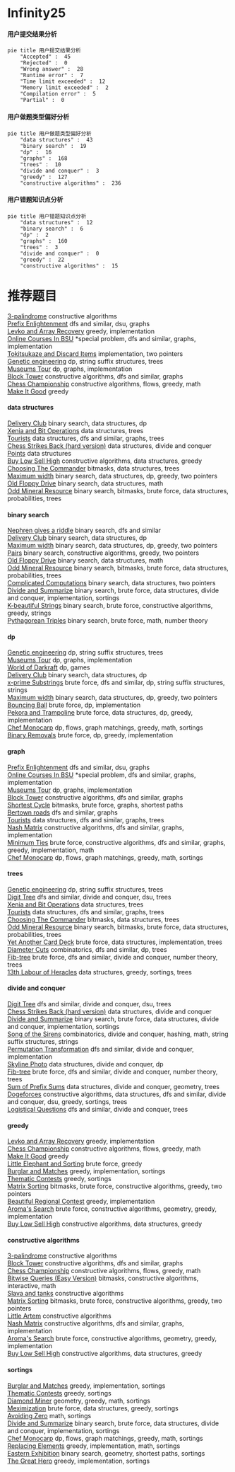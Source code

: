 # Infinity25
<!-- tabs:start -->
#### **用户提交结果分析**

```mermaid
pie title 用户提交结果分析
    "Accepted" :  45
    "Rejected" :  0
    "Wrong answer" :  28
    "Runtime error" :  7
    "Time limit exceeded" :  12
    "Memory limit exceeded" :  2
    "Compilation error" :  5
    "Partial" :  0
```
#### **用户做题类型偏好分析**

```mermaid
pie title 用户做题类型偏好分析
    "data structures" :  43
    "binary search" :  19
    "dp" :  16
    "graphs" :  168
    "trees" :  10
    "divide and conquer" :  3
    "greedy" :  127
    "constructive algorithms" :  236
```
#### **用户错题知识点分析**

```mermaid
pie title 用户错题知识点分析
    "data structures" :  12
    "binary search" :  6
    "dp" :  2
    "graphs" :  160
    "trees" :  3
    "divide and conquer" :  0
    "greedy" :  22
    "constructive algorithms" :  15
```
<!-- tabs:end -->
# 推荐题目
[3-palindrome](http://codeforces.com/problemset/problem/805/B)		constructive algorithms		  
[Prefix Enlightenment](http://codeforces.com/problemset/problem/1290/C)		dfs and similar,
                        dsu,
                        graphs		  
[Levko and Array Recovery](http://codeforces.com/problemset/problem/360/A)		greedy,
                        implementation		  
[Online Courses In BSU](http://codeforces.com/problemset/problem/770/C)		*special problem,
                        dfs and similar,
                        graphs,
                        implementation		  
[Tokitsukaze and Discard Items](https://codeforces.com/contest/1191/problem/C)		implementation,
                        two pointers		  
[Genetic engineering](http://codeforces.com/problemset/problem/86/C)		dp,
                        string suffix structures,
                        trees		  
[Museums Tour](https://codeforces.com/contest/1138/problem/E)		dp,
                        graphs,
                        implementation		  
[Block Tower](http://codeforces.com/problemset/problem/327/D)		constructive algorithms,
                        dfs and similar,
                        graphs		  
[Chess Championship](http://codeforces.com/problemset/problem/736/E)		constructive algorithms,
                        flows,
                        greedy,
                        math		  
[Make It Good](http://codeforces.com/problemset/problem/1385/C)		greedy		  
<!-- tabs:start -->
#### **data structures**
[Delivery Club](http://codeforces.com/problemset/problem/875/E)		binary search,
                        data structures,
                        dp		  
[Xenia and Bit Operations](http://codeforces.com/problemset/problem/339/D)		data structures,
                        trees		  
[Tourists](http://codeforces.com/problemset/problem/487/E)		data structures,
                        dfs and similar,
                        graphs,
                        trees		  
[Chess Strikes Back (hard version)](http://codeforces.com/problemset/problem/1379/F2)		data structures,
                        divide and conquer		  
[Points](http://codeforces.com/problemset/problem/19/D)		data structures		  
[Buy Low Sell High](https://codeforces.com/contest/867/problem/E)		constructive algorithms,
                        data structures,
                        greedy		  
[Choosing The Commander](http://codeforces.com/problemset/problem/817/E)		bitmasks,
                        data structures,
                        trees		  
[Maximum width](http://codeforces.com/problemset/problem/1492/C)		binary search,
                        data structures,
                        dp,
                        greedy,
                        two pointers		  
[Old Floppy Drive](http://codeforces.com/problemset/problem/1490/G)		binary search,
                        data structures,
                        math		  
[Odd Mineral Resource](http://codeforces.com/problemset/problem/1479/D)		binary search,
                        bitmasks,
                        brute force,
                        data structures,
                        probabilities,
                        trees		  
#### **binary search**
[Nephren gives a riddle](https://codeforces.com/contest/897/problem/C)		binary search,
                        dfs and similar		  
[Delivery Club](http://codeforces.com/problemset/problem/875/E)		binary search,
                        data structures,
                        dp		  
[Maximum width](http://codeforces.com/problemset/problem/1492/C)		binary search,
                        data structures,
                        dp,
                        greedy,
                        two pointers		  
[Pairs](http://codeforces.com/problemset/problem/1463/D)		binary search,
                        constructive algorithms,
                        greedy,
                        two pointers		  
[Old Floppy Drive](http://codeforces.com/problemset/problem/1490/G)		binary search,
                        data structures,
                        math		  
[Odd Mineral Resource](http://codeforces.com/problemset/problem/1479/D)		binary search,
                        bitmasks,
                        brute force,
                        data structures,
                        probabilities,
                        trees		  
[Complicated Computations](http://codeforces.com/problemset/problem/1436/E)		binary search,
                        data structures,
                        two pointers		  
[Divide and Summarize](http://codeforces.com/problemset/problem/1461/D)		binary search,
                        brute force,
                        data structures,
                        divide and conquer,
                        implementation,
                        sortings		  
[K-beautiful Strings](http://codeforces.com/problemset/problem/1493/C)		binary search,
                        brute force,
                        constructive algorithms,
                        greedy,
                        strings		  
[Pythagorean Triples](http://codeforces.com/problemset/problem/1487/D)		binary search,
                        brute force,
                        math,
                        number theory		  
#### **dp**
[Genetic engineering](http://codeforces.com/problemset/problem/86/C)		dp,
                        string suffix structures,
                        trees		  
[Museums Tour](https://codeforces.com/contest/1138/problem/E)		dp,
                        graphs,
                        implementation		  
[World of Darkraft](http://codeforces.com/problemset/problem/138/D)		dp,
                        games		  
[Delivery Club](http://codeforces.com/problemset/problem/875/E)		binary search,
                        data structures,
                        dp		  
[x-prime Substrings](http://codeforces.com/problemset/problem/1400/F)		brute force,
                        dfs and similar,
                        dp,
                        string suffix structures,
                        strings		  
[Maximum width](http://codeforces.com/problemset/problem/1492/C)		binary search,
                        data structures,
                        dp,
                        greedy,
                        two pointers		  
[Bouncing Ball](https://codeforces.com/contest/1457/problem/C)		brute force,
                        dp,
                        implementation		  
[Pekora and Trampoline](http://codeforces.com/problemset/problem/1491/C)		brute force,
                        data structures,
                        dp,
                        greedy,
                        implementation		  
[Chef Monocarp](http://codeforces.com/problemset/problem/1437/C)		dp,
                        flows,
                        graph matchings,
                        greedy,
                        math,
                        sortings		  
[Binary Removals](http://codeforces.com/problemset/problem/1499/B)		brute force,
                        dp,
                        greedy,
                        implementation		  
#### **graph**
[Prefix Enlightenment](http://codeforces.com/problemset/problem/1290/C)		dfs and similar,
                        dsu,
                        graphs		  
[Online Courses In BSU](http://codeforces.com/problemset/problem/770/C)		*special problem,
                        dfs and similar,
                        graphs,
                        implementation		  
[Museums Tour](https://codeforces.com/contest/1138/problem/E)		dp,
                        graphs,
                        implementation		  
[Block Tower](http://codeforces.com/problemset/problem/327/D)		constructive algorithms,
                        dfs and similar,
                        graphs		  
[Shortest Cycle](http://codeforces.com/problemset/problem/1205/B)		bitmasks,
                        brute force,
                        graphs,
                        shortest paths		  
[Bertown roads](http://codeforces.com/problemset/problem/118/E)		dfs and similar,
                        graphs		  
[Tourists](http://codeforces.com/problemset/problem/487/E)		data structures,
                        dfs and similar,
                        graphs,
                        trees		  
[Nash Matrix](http://codeforces.com/problemset/problem/1316/D)		constructive algorithms,
                        dfs and similar,
                        graphs,
                        implementation		  
[Minimum Ties](http://codeforces.com/problemset/problem/1487/C)		brute force,
                        constructive algorithms,
                        dfs and similar,
                        graphs,
                        greedy,
                        implementation,
                        math		  
[Chef Monocarp](http://codeforces.com/problemset/problem/1437/C)		dp,
                        flows,
                        graph matchings,
                        greedy,
                        math,
                        sortings		  
#### **trees**
[Genetic engineering](http://codeforces.com/problemset/problem/86/C)		dp,
                        string suffix structures,
                        trees		  
[Digit Tree](http://codeforces.com/problemset/problem/715/C)		dfs and similar,
                        divide and conquer,
                        dsu,
                        trees		  
[Xenia and Bit Operations](http://codeforces.com/problemset/problem/339/D)		data structures,
                        trees		  
[Tourists](http://codeforces.com/problemset/problem/487/E)		data structures,
                        dfs and similar,
                        graphs,
                        trees		  
[Choosing The Commander](http://codeforces.com/problemset/problem/817/E)		bitmasks,
                        data structures,
                        trees		  
[Odd Mineral Resource](http://codeforces.com/problemset/problem/1479/D)		binary search,
                        bitmasks,
                        brute force,
                        data structures,
                        probabilities,
                        trees		  
[Yet Another Card Deck](http://codeforces.com/problemset/problem/1511/C)		brute force,
                        data structures,
                        implementation,
                        trees		  
[Diameter Cuts](http://codeforces.com/problemset/problem/1499/F)		combinatorics,
                        dfs and similar,
                        dp,
                        trees		  
[Fib-tree](http://codeforces.com/problemset/problem/1491/E)		brute force,
                        dfs and similar,
                        divide and conquer,
                        number theory,
                        trees		  
[13th Labour of Heracles](http://codeforces.com/problemset/problem/1466/D)		data structures,
                        greedy,
                        sortings,
                        trees		  
#### **divide and conquer**
[Digit Tree](http://codeforces.com/problemset/problem/715/C)		dfs and similar,
                        divide and conquer,
                        dsu,
                        trees		  
[Chess Strikes Back (hard version)](http://codeforces.com/problemset/problem/1379/F2)		data structures,
                        divide and conquer		  
[Divide and Summarize](http://codeforces.com/problemset/problem/1461/D)		binary search,
                        brute force,
                        data structures,
                        divide and conquer,
                        implementation,
                        sortings		  
[Song of the Sirens](http://codeforces.com/problemset/problem/1466/G)		combinatorics,
                        divide and conquer,
                        hashing,
                        math,
                        string suffix structures,
                        strings		  
[Permutation Transformation](http://codeforces.com/problemset/problem/1490/D)		dfs and similar,
                        divide and conquer,
                        implementation		  
[Skyline Photo](https://codeforces.com/contest/1483/problem/C)		data structures,
                        divide and conquer,
                        dp		  
[Fib-tree](http://codeforces.com/problemset/problem/1491/E)		brute force,
                        dfs and similar,
                        divide and conquer,
                        number theory,
                        trees		  
[Sum of Prefix Sums](http://codeforces.com/problemset/problem/1303/G)		data structures,
                        divide and conquer,
                        geometry,
                        trees		  
[Dogeforces](http://codeforces.com/problemset/problem/1494/D)		constructive algorithms,
                        data structures,
                        dfs and similar,
                        divide and conquer,
                        dsu,
                        greedy,
                        sortings,
                        trees		  
[Logistical Questions](http://codeforces.com/problemset/problem/566/C)		dfs and similar,
                        divide and conquer,
                        trees		  
#### **greedy**
[Levko and Array Recovery](http://codeforces.com/problemset/problem/360/A)		greedy,
                        implementation		  
[Chess Championship](http://codeforces.com/problemset/problem/736/E)		constructive algorithms,
                        flows,
                        greedy,
                        math		  
[Make It Good](http://codeforces.com/problemset/problem/1385/C)		greedy		  
[Little Elephant and Sorting](http://codeforces.com/problemset/problem/205/B)		brute force,
                        greedy		  
[Burglar and Matches](http://codeforces.com/problemset/problem/16/B)		greedy,
                        implementation,
                        sortings		  
[Thematic Contests](http://codeforces.com/problemset/problem/1077/E)		greedy,
                        sortings		  
[Matrix Sorting](https://codeforces.com/contest/1501/problem/E)		bitmasks,
                        brute force,
                        constructive algorithms,
                        greedy,
                        two pointers		  
[Beautiful Regional Contest](https://codeforces.com/contest/1265/problem/C)		greedy,
                        implementation		  
[Aroma's Search](http://codeforces.com/problemset/problem/1292/B)		brute force,
                        constructive algorithms,
                        geometry,
                        greedy,
                        implementation		  
[Buy Low Sell High](https://codeforces.com/contest/867/problem/E)		constructive algorithms,
                        data structures,
                        greedy		  
#### **constructive algorithms**
[3-palindrome](http://codeforces.com/problemset/problem/805/B)		constructive algorithms		  
[Block Tower](http://codeforces.com/problemset/problem/327/D)		constructive algorithms,
                        dfs and similar,
                        graphs		  
[Chess Championship](http://codeforces.com/problemset/problem/736/E)		constructive algorithms,
                        flows,
                        greedy,
                        math		  
[Bitwise Queries (Easy Version)](http://codeforces.com/problemset/problem/1451/E1)		bitmasks,
                        constructive algorithms,
                        interactive,
                        math		  
[Slava and tanks](http://codeforces.com/problemset/problem/877/C)		constructive algorithms		  
[Matrix Sorting](https://codeforces.com/contest/1501/problem/E)		bitmasks,
                        brute force,
                        constructive algorithms,
                        greedy,
                        two pointers		  
[Little Artem](http://codeforces.com/problemset/problem/1333/A)		constructive algorithms		  
[Nash Matrix](http://codeforces.com/problemset/problem/1316/D)		constructive algorithms,
                        dfs and similar,
                        graphs,
                        implementation		  
[Aroma's Search](http://codeforces.com/problemset/problem/1292/B)		brute force,
                        constructive algorithms,
                        geometry,
                        greedy,
                        implementation		  
[Buy Low Sell High](https://codeforces.com/contest/867/problem/E)		constructive algorithms,
                        data structures,
                        greedy		  
#### **sortings**
[Burglar and Matches](http://codeforces.com/problemset/problem/16/B)		greedy,
                        implementation,
                        sortings		  
[Thematic Contests](http://codeforces.com/problemset/problem/1077/E)		greedy,
                        sortings		  
[Diamond Miner](https://codeforces.com/contest/1496/problem/C)		geometry,
                        greedy,
                        math,
                        sortings		  
[Meximization](http://codeforces.com/problemset/problem/1497/A)		brute force,
                        data structures,
                        greedy,
                        sortings		  
[Avoiding Zero](http://codeforces.com/problemset/problem/1427/A)		math,
                        sortings		  
[Divide and Summarize](http://codeforces.com/problemset/problem/1461/D)		binary search,
                        brute force,
                        data structures,
                        divide and conquer,
                        implementation,
                        sortings		  
[Chef Monocarp](http://codeforces.com/problemset/problem/1437/C)		dp,
                        flows,
                        graph matchings,
                        greedy,
                        math,
                        sortings		  
[Replacing Elements](http://codeforces.com/problemset/problem/1473/A)		greedy,
                        implementation,
                        math,
                        sortings		  
[Eastern Exhibition](http://codeforces.com/problemset/problem/1486/B)		binary search,
                        geometry,
                        shortest paths,
                        sortings		  
[The Great Hero](http://codeforces.com/problemset/problem/1480/B)		greedy,
                        implementation,
                        sortings		  
<!-- tabs:end -->
